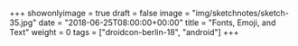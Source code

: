 +++
showonlyimage = true
draft = false
image = "img/sketchnotes/sketch-35.jpg"
date = "2018-06-25T08:00:00+00:00"
title = "Fonts, Emoji, and Text"
weight = 0
tags = ["droidcon-berlin-18", "android"]
+++

